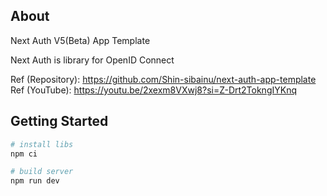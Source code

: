 ## About

Next Auth V5(Beta) App Template  

Next Auth is library for OpenID Connect  

Ref (Repository): https://github.com/Shin-sibainu/next-auth-app-template  
Ref (YouTube): https://youtu.be/2xexm8VXwj8?si=Z-Drt2TokngIYKnq

## Getting Started

```sh
# install libs
npm ci

# build server
npm run dev
```
